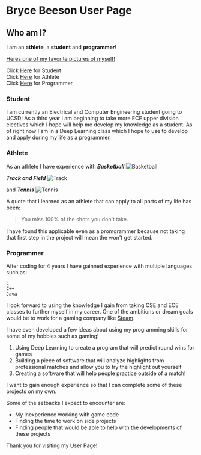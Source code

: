 # Bryce Beeson User Page
## Who am I?

I am an **athlete**, a **student** and **programmer**!

[Heres one of my favorite pictures of myself!](Stargazing.jpg)

Click [Here](#student) for Student   
Click [Here](#athlete) for Athlete   
Click [Here](#programmer) for Programmer 

### Student

I am currently an Electrical and Computer Engineering student going to UCSD!
As a third year I am beginning to take more ECE upper division electives which I hope will help me develop my knowledge as a student. 
As of right now I am in a Deep Learning class which I hope to use to develop and apply during my life as a programmer.

### Athlete

As an athlete I have experience with 
***Basketball***
![Basketball](https://stacknj.com/wp-content/uploads/2021/08/basketball.jpeg)

***Track and Field***
![Track](https://i.ytimg.com/vi/9BsDZ-PFhOU/maxresdefault.jpg)

and ***Tennis***
![Tennis](https://photoresources.wtatennis.com/photo-resources/2019/08/15/dbb59626-9254-4426-915e-57397b6d6635/tennis-origins-e1444901660593.jpg?width=1200&height=630)

A quote that I learned as an athlete that can apply to all parts of my life has been: 

> You miss 100% of the shots you don't take. 

I have found this applicable even as a promgrammer because not taking that first step in the project will mean the won't get started.


### Programmer

After coding for 4 years I have gainned experience with multiple languages such as:
```
C
C++
Java
```

I look forward to using the knowledge I gain from taking CSE and ECE classes to further myself in my career. 
One of the ambitions or dream goals would be to work for a gaming company like [Steam](https://store.steampowered.com/).

I have even developed a few ideas about using my programming skills for some of my hobbies such as gaming!

1. Using Deep Learning to create a program that will predict round wins for games
2. Building a piece of software that will analyze highlights from professional matches and allow you to try the highlight out yourself
3. Creating a software that will help people practice outside of a match!

I want to gain enough experience so that I can complete some of these projects on my own.

Some of the setbacks I expect to encounter are:

- My inexperience working with game code
- Finding the time to work on side projects
- Finding people that would be able to help with the developments of these projects

Thank you for visiting my User Page!
